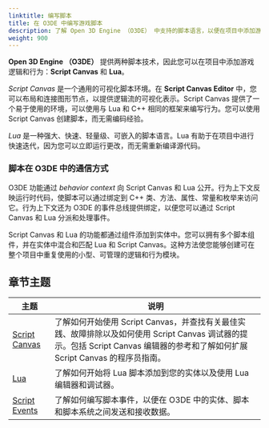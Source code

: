 ```yaml
---
linktitle: 编写脚本
title: 在 O3DE 中编写游戏脚本
description: 了解 Open 3D Engine （O3DE） 中支持的脚本语言，以便在项目中添加游戏逻辑和行为。
weight: 900
---
```


**Open 3D Engine （O3DE）** 提供两种脚本技术，因此您可以在项目中添加游戏逻辑和行为：**Script Canvas** 和 **Lua**。

*Script Canvas* 是一个通用的可视化脚本环境。在 **Script Canvas Editor** 中，您可以布局和连接图形节点，以提供逻辑流的可视化表示。Script Canvas 提供了一个易于使用的环境，可以使用与 Lua 和 C++ 相同的框架来编写行为。您可以使用 Script Canvas 创建脚本，而无需编码经验。

*Lua* 是一种强大、快速、轻量级、可嵌入的脚本语言。Lua 有助于在项目中进行快速迭代，因为您可以立即运行更改，而无需重新编译源代码。


### 脚本在 O3DE 中的通信方式

O3DE 功能通过 _behavior context_ 向 Script Canvas 和 Lua 公开。行为上下文反映运行时代码，使脚本可以通过绑定到 C++ 类、方法、属性、常量和枚举来访问它。行为上下文还为 O3DE 的事件总线提供绑定，以便您可以通过 Script Canvas 和 Lua 分派和处理事件。

Script Canvas 和 Lua 的功能都通过组件添加到实体中。您可以拥有多个脚本组件，并在实体中混合和匹配 Lua 和 Script Canvas。这种方法使您能够创建可在整个项目中重复使用的小型、可管理的逻辑和行为模块。


## 章节主题

| 主题 | 说明 |
| --- | --- |
| [Script Canvas](script-canvas/) | 了解如何开始使用 Script Canvas，并查找有关最佳实践、故障排除以及如何使用 Script Canvas 调试器的提示。包括 Script Canvas 编辑器的参考和了解如何扩展 Script Canvas 的程序员指南。 |
| [Lua](lua/) | 了解如何开始将 Lua 脚本添加到您的实体以及使用 Lua 编辑器和调试器。 |
| [Script Events](script-events/) | 了解如何编写脚本事件，以便在 O3DE 中的实体、脚本和脚本系统之间发送和接收数据。 |
